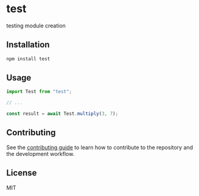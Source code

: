# test

testing module creation

## Installation

```sh
npm install test
```

## Usage

```js
import Test from "test";

// ...

const result = await Test.multiply(3, 7);
```

## Contributing

See the [contributing guide](CONTRIBUTING.md) to learn how to contribute to the repository and the development workflow.

## License

MIT
